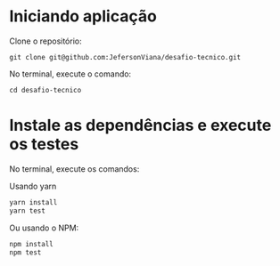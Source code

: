 # Iniciando aplicação

Clone o repositório:
```
git clone git@github.com:JefersonViana/desafio-tecnico.git
```
No terminal, execute o comando:
```
cd desafio-tecnico
```
# Instale as dependências e execute os testes
No terminal, execute os comandos:

Usando yarn

```bash
yarn install
yarn test
```

Ou usando o NPM:

```bash
npm install
npm test
```
